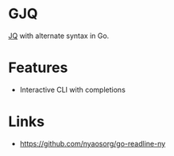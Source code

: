 # GJQ

[JQ](https://jqlang.github.io/jq/) with alternate syntax in Go.

# Features

* Interactive CLI with completions

# Links

* https://github.com/nyaosorg/go-readline-ny
